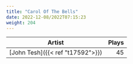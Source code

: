```yaml
---
title: "Carol Of The Bells"
date: 2022-12-08/2022T07:15:23
weight: 204
---
```




 Artist | Plays 
----- | -----:
[John Tesh]({{< ref "t17592">}}) | 45
